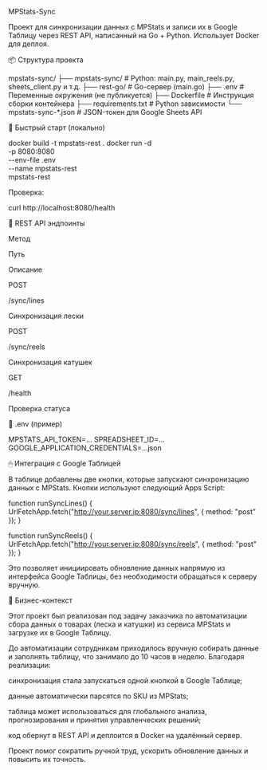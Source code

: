 MPStats-Sync

Проект для синхронизации данных с MPStats и записи их в Google Таблицу через REST API, написанный на Go + Python. Использует Docker для деплоя.

📦 Структура проекта

mpstats-sync/
├── mpstats-sync/        # Python: main.py, main_reels.py, sheets_client.py и т.д.
├── rest-go/             # Go-сервер (main.go)
├── .env                 # Переменные окружения (не публикуется)
├── Dockerfile           # Инструкция сборки контейнера
├── requirements.txt     # Python зависимости
└── mpstats-sync-*.json  # JSON-токен для Google Sheets API

🚀 Быстрый старт (локально)

docker build -t mpstats-rest .
docker run -d \
  -p 8080:8080 \
  --env-file .env \
  --name mpstats-rest \
  mpstats-rest

Проверка:

curl http://localhost:8080/health

🔗 REST API эндпоинты

Метод

Путь

Описание

POST

/sync/lines

Синхронизация лески

POST

/sync/reels

Синхронизация катушек

GET

/health

Проверка статуса

🧾 .env (пример)

MPSTATS_API_TOKEN=...
SPREADSHEET_ID=...
GOOGLE_APPLICATION_CREDENTIALS=...json

🖱 Интеграция с Google Таблицей

В таблице добавлены две кнопки, которые запускают синхронизацию данных с MPStats. Кнопки используют следующий Apps Script:

function runSyncLines() {
  UrlFetchApp.fetch("http://your.server.ip:8080/sync/lines", {
    method: "post"
  });
}

function runSyncReels() {
  UrlFetchApp.fetch("http://your.server.ip:8080/sync/reels", {
    method: "post"
  });
}

Это позволяет инициировать обновление данных напрямую из интерфейса Google Таблицы, без необходимости обращаться к серверу вручную.

💼 Бизнес-контекст

Этот проект был реализован под задачу заказчика по автоматизации сбора данных о товарах (леска и катушки) из сервиса MPStats и загрузке их в Google Таблицу.

До автоматизации сотрудникам приходилось вручную собирать данные и заполнять таблицу, что занимало до 10 часов в неделю. Благодаря реализации:

синхронизация стала запускаться одной кнопкой в Google Таблице;

данные автоматически парсятся по SKU из MPStats;

таблица может использоваться для глобального анализа, прогнозирования и принятия управленческих решений;

код обернут в REST API и деплоится в Docker на удалённый сервер.

Проект помог сократить ручной труд, ускорить обновление данных и повысить их точность.

